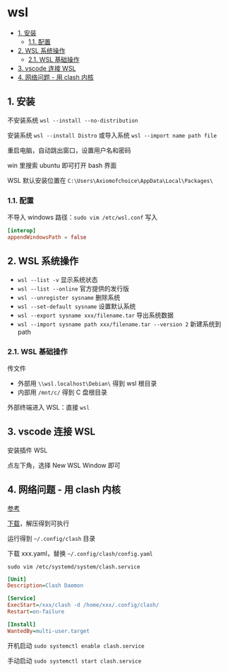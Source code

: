 # wsl

- [1. 安装](#1-安装)
  - [1.1. 配置](#11-配置)
- [2. WSL 系统操作](#2-wsl-系统操作)
  - [2.1. WSL 基础操作](#21-wsl-基础操作)
- [3. vscode 连接 WSL](#3-vscode-连接-wsl)
- [4. 网络问题 - 用 clash 内核](#4-网络问题---用-clash-内核)

## 1. 安装

不安装系统 `wsl --install --no-distribution`

安装系统 `wsl --install Distro` 或导入系统 `wsl --import name path file`

重启电脑，自动跳出窗口，设置用户名和密码

win 里搜索 ubuntu 即可打开 bash 界面

WSL 默认安装位置在 `C:\Users\Axiomofchoice\AppData\Local\Packages\`

### 1.1. 配置

不导入 windows 路径：`sudo vim /etc/wsl.conf` 写入

```conf
[interop]
appendWindowsPath = false
```

## 2. WSL 系统操作

- `wsl --list -v` 显示系统状态
- `wsl --list --online` 官方提供的发行版
- `wsl --unregister sysname` 删除系统
- `wsl --set-default sysname` 设置默认系统
- `wsl --export sysname xxx/filename.tar` 导出系统数据
- `wsl --import sysname path xxx/filename.tar --version 2` 新建系统到 path

### 2.1. WSL 基础操作

传文件

- 外部用 `\\wsl.localhost\Debian\` 得到 wsl 根目录
- 内部用 `/mnt/c/` 得到 C 盘根目录

外部终端进入 WSL：直接 `wsl`

## 3. vscode 连接 WSL

安装插件 WSL

点左下角，选择 New WSL Window 即可

## 4. 网络问题 - 用 clash 内核

[参考](https://docs.gtk.pw/contents/linux/clash-cli.html)

[下载](https://github.com/netboy1024/clash/releases)，解压得到可执行

运行得到 `~/.config/clash` 目录

下载 xxx.yaml，替换 `~/.config/clash/config.yaml`

`sudo vim /etc/systemd/system/clash.service`

```ini
[Unit]
Description=Clash Daemon

[Service]
ExecStart=/xxx/clash -d /home/xxx/.config/clash/
Restart=on-failure

[Install]
WantedBy=multi-user.target
```

开机启动 `sudo systemctl enable clash.service`

手动启动 `sudo systemctl start clash.service`
